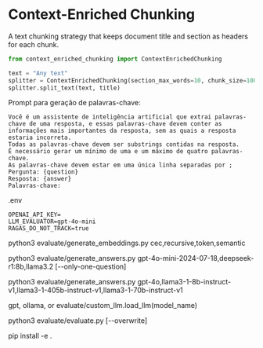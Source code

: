 # Context-Enriched Chunking

A text chunking strategy that keeps document title and section as headers for each chunk.

```python
from context_enriched_chunking import ContextEnrichedChunking

text = "Any text"
splitter = ContextEnrichedChunking(section_max_words=10, chunk_size=1000, chunk_overlap=100)
splitter.split_text(text, title)
```

Prompt para geração de palavras-chave:

```
Você é um assistente de inteligência artificial que extrai palavras-chave de uma resposta, e essas palavras-chave devem conter as informações mais importantes da resposta, sem as quais a resposta estaria incorreta.
Todas as palavras-chave devem ser substrings contidas na resposta.
É necessário gerar um mínimo de uma e um máximo de quatro palavras-chave.
As palavras-chave devem estar em uma única linha separadas por ;
Pergunta: {question}
Resposta: {answer}
Palavras-chave: 
```

.env

```
OPENAI_API_KEY=
LLM_EVALUATOR=gpt-4o-mini
RAGAS_DO_NOT_TRACK=true
```

python3 evaluate/generate_embeddings.py cec,recursive,token,semantic

python3 evaluate/generate_answers.py gpt-4o-mini-2024-07-18,deepseek-r1:8b,llama3.2 [--only-one-question]

python3 evaluate/generate_answers.py gpt-4o,llama3-1-8b-instruct-v1,llama3-1-405b-instruct-v1,llama3-1-70b-instruct-v1

gpt, ollama, or evaluate/custom_llm.load_llm(model_name)

python3 evaluate/evaluate.py [--overwrite]

pip install -e .